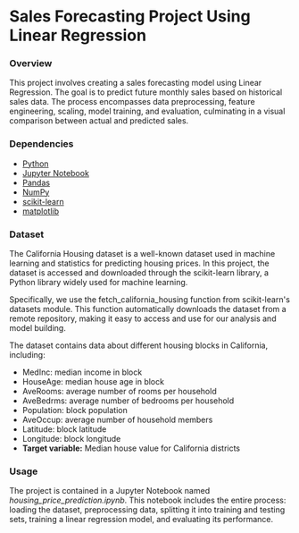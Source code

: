 # Sales Forecasting Project Using Linear Regression
### Overview
This project involves creating a sales forecasting model using Linear Regression. The goal is to predict future monthly sales based on historical sales data. The process encompasses data preprocessing, feature engineering, scaling, model training, and evaluation, culminating in a visual comparison between actual and predicted sales.

### Dependencies
* [Python](https://www.python.org/)
* [Jupyter Notebook](https://jupyter.org/)
* [Pandas](https://pandas.pydata.org/)
* [NumPy](https://numpy.org/)
* [scikit-learn](https://scikit-learn.org/)
* [matplotlib](https://matplotlib.org/)

 

### Dataset
The California Housing dataset is a well-known dataset used in machine learning and statistics for predicting housing prices. In this project, the dataset is accessed and downloaded through the scikit-learn library, a Python library widely used for machine learning.

Specifically, we use the fetch_california_housing function from scikit-learn's datasets module. This function automatically downloads the dataset from a remote repository, making it easy to access and use for our analysis and model building.

The dataset contains data about different housing blocks in California, including:

* MedInc: median income in block
* HouseAge: median house age in block
* AveRooms: average number of rooms per household
* AveBedrms: average number of bedrooms per household
* Population: block population
* AveOccup: average number of household members
* Latitude: block latitude
* Longitude: block longitude
* **Target variable:** Median house value for California districts

### Usage
The project is contained in a Jupyter Notebook named *housing_price_prediction.ipynb*. This notebook includes the entire process: loading the dataset, preprocessing data, splitting it into training and testing sets, training a linear regression model, and evaluating its performance.


